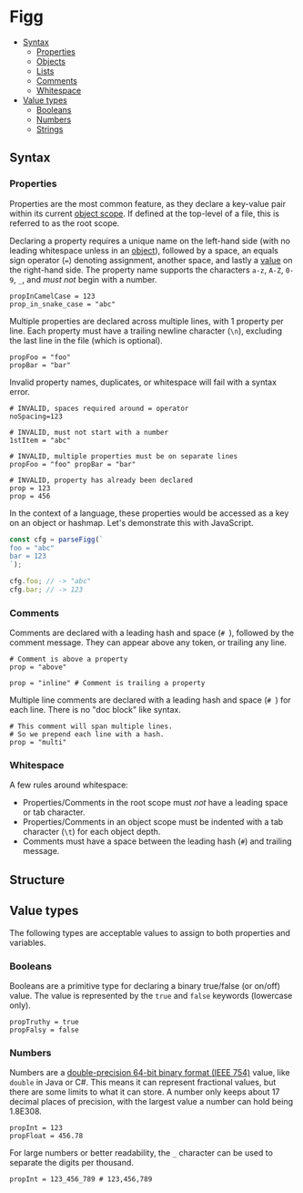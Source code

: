 # Figg

- [Syntax](#syntax)
  - [Properties](#properties)
  - [Objects](#objects)
  - [Lists](#lists)
  - [Comments](#comments)
  - [Whitespace](#whitespace)
- [Value types](#value-types)
  - [Booleans](#booleans)
  - [Numbers](#numbers)
  - [Strings](#strings)

## Syntax

### Properties

Properties are the most common feature, as they declare a key-value pair within its current [object scope](#objects). If defined at the top-level of a file, this is referred to as the root scope.

Declaring a property requires a unique name on the left-hand side (with no leading whitespace unless in an [object](#objects)), followed by a space, an equals sign operator (`=`) denoting assignment, another space, and lastly a [value](#value-types) on the right-hand side. The property name supports the characters `a-z`, `A-Z`, `0-9`, `_`, and _must not_ begin with a number.

```
propInCamelCase = 123
prop_in_snake_case = "abc"
```

Multiple properties are declared across multiple lines, with 1 property per line. Each property must have a trailing newline character (`\n`), excluding the last line in the file (which is optional).

```
propFoo = "foo"
propBar = "bar"
```

Invalid property names, duplicates, or whitespace will fail with a syntax error.

```
# INVALID, spaces required around = operator
noSpacing=123

# INVALID, must not start with a number
1stItem = "abc"

# INVALID, multiple properties must be on separate lines
propFoo = "foo" propBar = "bar"

# INVALID, property has already been declared
prop = 123
prop = 456
```

In the context of a language, these properties would be accessed as a key on an object or hashmap. Let's demonstrate this with JavaScript.

```js
const cfg = parseFigg(`
foo = "abc"
bar = 123
`);

cfg.foo; // -> "abc"
cfg.bar; // -> 123
```

### Comments

Comments are declared with a leading hash and space (`# `), followed by the comment message. They can appear above any token, or trailing any line.

```
# Comment is above a property
prop = "above"

prop = "inline" # Comment is trailing a property
```

Multiple line comments are declared with a leading hash and space (`# `) for each line. There is no "doc block" like syntax.

```
# This comment will span multiple lines.
# So we prepend each line with a hash.
prop = "multi"
```

### Whitespace

A few rules around whitespace:

- Properties/Comments in the root scope must _not_ have a leading space or tab character.
- Properties/Comments in an object scope must be indented with a tab character (`\t`) for each object depth.
- Comments must have a space between the leading hash (`#`) and trailing message.

## Structure

## Value types

The following types are acceptable values to assign to both properties and variables.

### Booleans

Booleans are a primitive type for declaring a binary true/false (or on/off) value. The value is represented by the `true` and `false` keywords (lowercase only). 

```
propTruthy = true
propFalsy = false
```

### Numbers

Numbers are a [double-precision 64-bit binary format (IEEE 754)](https://en.wikipedia.org/wiki/Floating-point_arithmetic) value, 
like `double` in Java or C#. This means it can represent fractional values, but there are some limits to what it can store. 
A number only keeps about 17 decimal places of precision, with the largest value a number can hold being 1.8E308.

```
propInt = 123
propFloat = 456.78
```

For large numbers or better readability, the `_` character can be used to separate the digits per thousand.

```
propInt = 123_456_789 # 123,456,789
```
